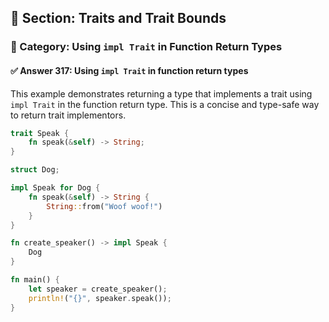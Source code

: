 ## 📘 Section: Traits and Trait Bounds  
### 🔹 Category: Using `impl Trait` in Function Return Types  
#### ✅ Answer 317: Using `impl Trait` in function return types

This example demonstrates returning a type that implements a trait using `impl Trait` in the function return type. This is a concise and type-safe way to return trait implementors.

```rust
trait Speak {
    fn speak(&self) -> String;
}

struct Dog;

impl Speak for Dog {
    fn speak(&self) -> String {
        String::from("Woof woof!")
    }
}

fn create_speaker() -> impl Speak {
    Dog
}

fn main() {
    let speaker = create_speaker();
    println!("{}", speaker.speak());
}
```
